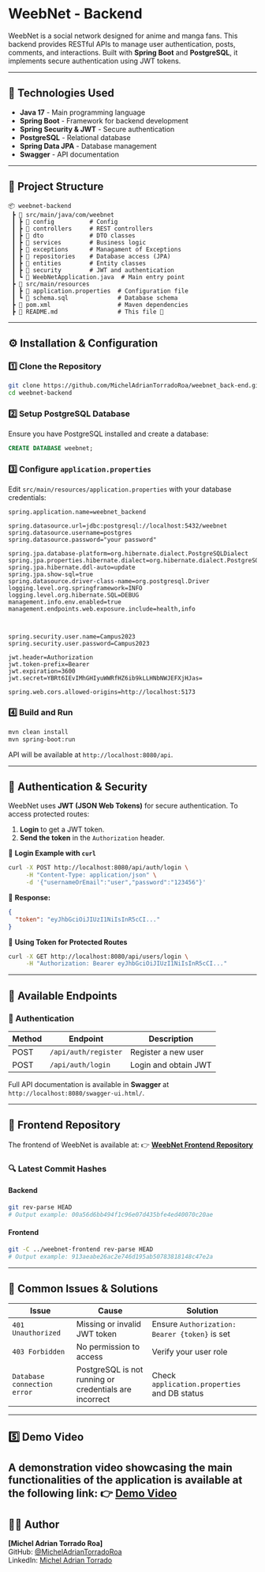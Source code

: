 # **WeebNet - Backend**

WeebNet is a social network designed for anime and manga fans. This backend provides RESTful APIs to manage user authentication, posts, comments, and interactions. Built with **Spring Boot** and **PostgreSQL**, it implements secure authentication using JWT tokens.

---

## **🚀 Technologies Used**
- **Java 17** - Main programming language
- **Spring Boot** - Framework for backend development
- **Spring Security & JWT** - Secure authentication
- **PostgreSQL** - Relational database
- **Spring Data JPA** - Database management
- **Swagger** - API documentation

---

## **📂 Project Structure**
```
📦 weebnet-backend
 ┣ 📂 src/main/java/com/weebnet
 ┃ ┣ 📂 config          # Config
 ┃ ┣ 📂 controllers     # REST controllers
 ┃ ┣ 📂 dto             # DTO classes
 ┃ ┣ 📂 services        # Business logic
 ┃ ┣ 📂 exceptions      # Managament of Exceptions
 ┃ ┣ 📂 repositories    # Database access (JPA)
 ┃ ┣ 📂 entities        # Entity classes
 ┃ ┣ 📂 security        # JWT and authentication
 ┃ ┗ 📜 WeebNetApplication.java  # Main entry point
 ┣ 📂 src/main/resources
 ┃ ┣ 📜 application.properties  # Configuration file
 ┃ ┗ 📜 schema.sql              # Database schema
 ┣ 📜 pom.xml                   # Maven dependencies
 ┣ 📜 README.md                 # This file 📄
```

---

## **⚙️ Installation & Configuration**
### **1️⃣ Clone the Repository**
```bash
git clone https://github.com/MichelAdrianTorradoRoa/weebnet_back-end.git
cd weebnet-backend
```

### **2️⃣ Setup PostgreSQL Database**
Ensure you have PostgreSQL installed and create a database:
```sql
CREATE DATABASE weebnet;
```

### **3️⃣ Configure `application.properties`**
Edit `src/main/resources/application.properties` with your database credentials:
```properties
spring.application.name=weebnet_backend

spring.datasource.url=jdbc:postgresql://localhost:5432/weebnet
spring.datasource.username=postgres
spring.datasource.password="your password"

spring.jpa.database-platform=org.hibernate.dialect.PostgreSQLDialect
spring.jpa.properties.hibernate.dialect=org.hibernate.dialect.PostgreSQLDialect
spring.jpa.hibernate.ddl-auto=update
spring.jpa.show-sql=true
spring.datasource.driver-class-name=org.postgresql.Driver
logging.level.org.springframework=INFO
logging.level.org.hibernate.SQL=DEBUG
management.info.env.enabled=true
management.endpoints.web.exposure.include=health,info



spring.security.user.name=Campus2023
spring.security.user.password=Campus2023

jwt.header=Authorization
jwt.token-prefix=Bearer
jwt.expiration=3600
jwt.secret=YBRt6IEvIMhGHIyuWWRfHZ6ib9kLLHNbNWJEFXjHJas=

spring.web.cors.allowed-origins=http://localhost:5173
```

### **4️⃣ Build and Run**
```bash
mvn clean install
mvn spring-boot:run
```
API will be available at `http://localhost:8080/api`.

---

## **🔑 Authentication & Security**
WeebNet uses **JWT (JSON Web Tokens)** for secure authentication. To access protected routes:

1. **Login** to get a JWT token.
2. **Send the token** in the `Authorization` header.

📍 **Login Example with `curl`**
```bash
curl -X POST http://localhost:8080/api/auth/login \
     -H "Content-Type: application/json" \
     -d '{"usernameOrEmail":"user","password":"123456"}'
```
📍 **Response:**
```json
{
  "token": "eyJhbGciOiJIUzI1NiIsInR5cCI..."
}
```
📍 **Using Token for Protected Routes**
```bash
curl -X GET http://localhost:8080/api/users/login \
     -H "Authorization: Bearer eyJhbGciOiJIUzI1NiIsInR5cCI..."
```

---

## **📡 Available Endpoints**

### **🔹 Authentication**
| Method | Endpoint | Description |
|--------|---------|-------------|
| POST   | `/api/auth/register` | Register a new user |
| POST   | `/api/auth/login` | Login and obtain JWT |


Full API documentation is available in **Swagger** at `http://localhost:8080/swagger-ui.html/`.

---

## **🔗 Frontend Repository**
The frontend of WeebNet is available at:
👉 **[WeebNet Frontend Repository](https://github.com/MichelAdrianTorradoRoa/weebnet-frontend.git)**

### **🔍 Latest Commit Hashes**
#### **Backend**
```bash
git rev-parse HEAD
# Output example: 00a56d6bb494f1c96e07d435bfe4ed40070c20ae
```
#### **Frontend**
```bash
git -C ../weebnet-frontend rev-parse HEAD
# Output example: 913aeabe26ac2e746d195ab50783818148c47e2a
```

---

## **🐛 Common Issues & Solutions**
| Issue | Cause | Solution |
|-------|--------|-----------|
| `401 Unauthorized` | Missing or invalid JWT token | Ensure `Authorization: Bearer {token}` is set |
| `403 Forbidden` | No permission to access | Verify your user role |
| `Database connection error` | PostgreSQL is not running or credentials are incorrect | Check `application.properties` and DB status |

---
## **5️⃣ Demo Video**
A demonstration video showcasing the main functionalities of the application is available at the following link:
👉 **[Demo Video](https://drive.google.com/drive/folders/12M4jVdfEC1Pf4KBlHaMEeiDNnf_76wHV?usp=drive_link)**
---

## **👨‍💻 Author**
**[Michel Adrian Torrado Roa]**  
GitHub: [@MichelAdrianTorradoRoa](https://github.com/MichelAdrianTorradoRoa)  
LinkedIn: [Michel Adrian Torrado](https://www.linkedin.com/in/michel-adrian-torrado-roa-2633941a2/)  

